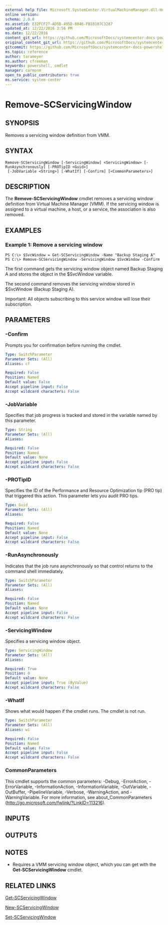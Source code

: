 ```yaml
---
external help file: Microsoft.SystemCenter.VirtualMachineManager.dll-Help.xml
online version: 
schema: 2.0.0
ms.assetid: E32FCF27-AD5B-495D-8846-FB1B107C3287
updated_at: 12/22/2016 3:56 PM
ms.date: 12/22/2016
content_git_url: https://github.com/MicrosoftDocs/systemcenter-docs-powershell/blob/live/systemcenter-cmdlets/SystemCenter2016/VirtualMachineManager/vlatest/Remove-SCServicingWindow.md
original_content_git_url: https://github.com/MicrosoftDocs/systemcenter-docs-powershell/blob/live/systemcenter-cmdlets/SystemCenter2016/VirtualMachineManager/vlatest/Remove-SCServicingWindow.md
gitcommit: https://github.com/MicrosoftDocs/systemcenter-docs-powershell/blob/96e5647587661652225fbdd2c797cd4d59d542bc/systemcenter-cmdlets/SystemCenter2016/VirtualMachineManager/vlatest/Remove-SCServicingWindow.md
ms.topic: reference
author: tarameyer
ms.author: cfreeman
keywords: powershell, cmdlet
manager: carmonm
open_to_public_contributors: true
ms.service: system-center
---
```


# Remove-SCServicingWindow

## SYNOPSIS
Removes a servicing window definition from VMM.

## SYNTAX

```
Remove-SCServicingWindow [-ServicingWindow] <ServicingWindow> [-RunAsynchronously] [-PROTipID <Guid>]
 [-JobVariable <String>] [-WhatIf] [-Confirm] [<CommonParameters>]
```

## DESCRIPTION
The **Remove-SCServicingWindow** cmdlet removes a servicing window definition from Virtual Machine Manager (VMM).
If the servicing window is assigned to a virtual machine, a host, or a service, the association is also removed.

## EXAMPLES

### Example 1: Remove a servicing window
```
PS C:\> $SvcWindow = Get-SCServicingWindow -Name "Backup Staging A"
PS C:\> Remove-SCServicingWindow -ServicingWindow $SvcWindow -Confirm
```

The first command gets the servicing window object named Backup Staging A and stores the object in the $SvcWindow variable.

The second command removes the servicing window stored in $SvcWindow (Backup Staging A).

Important: All objects subscribing to this service window will lose their subscription.

## PARAMETERS

### -Confirm
Prompts you for confirmation before running the cmdlet.

```yaml
Type: SwitchParameter
Parameter Sets: (All)
Aliases: cf

Required: False
Position: Named
Default value: False
Accept pipeline input: False
Accept wildcard characters: False
```

### -JobVariable
Specifies that job progress is tracked and stored in the variable named by this parameter.

```yaml
Type: String
Parameter Sets: (All)
Aliases: 

Required: False
Position: Named
Default value: None
Accept pipeline input: False
Accept wildcard characters: False
```

### -PROTipID
Specifies the ID of the Performance and Resource Optimization tip (PRO tip) that triggered this action.
This parameter lets you audit PRO tips.

```yaml
Type: Guid
Parameter Sets: (All)
Aliases: 

Required: False
Position: Named
Default value: None
Accept pipeline input: False
Accept wildcard characters: False
```

### -RunAsynchronously
Indicates that the job runs asynchronously so that control returns to the command shell immediately.

```yaml
Type: SwitchParameter
Parameter Sets: (All)
Aliases: 

Required: False
Position: Named
Default value: None
Accept pipeline input: False
Accept wildcard characters: False
```

### -ServicingWindow
Specifies a servicing window object.

```yaml
Type: ServicingWindow
Parameter Sets: (All)
Aliases: 

Required: True
Position: 0
Default value: None
Accept pipeline input: True (ByValue)
Accept wildcard characters: False
```

### -WhatIf
Shows what would happen if the cmdlet runs.
The cmdlet is not run.

```yaml
Type: SwitchParameter
Parameter Sets: (All)
Aliases: wi

Required: False
Position: Named
Default value: False
Accept pipeline input: False
Accept wildcard characters: False
```

### CommonParameters
This cmdlet supports the common parameters: -Debug, -ErrorAction, -ErrorVariable, -InformationAction, -InformationVariable, -OutVariable, -OutBuffer, -PipelineVariable, -Verbose, -WarningAction, and -WarningVariable. For more information, see about_CommonParameters (http://go.microsoft.com/fwlink/?LinkID=113216).

## INPUTS

## OUTPUTS

## NOTES
* Requires a VMM servicing window object, which you can get with the **Get-SCServicingWindow** cmdlet.

## RELATED LINKS

[Get-SCServicingWindow](xref:SystemCenter2016/VirtualMachineManager/vlatest/Get-SCServicingWindow.md)

[New-SCServicingWindow](xref:SystemCenter2016/VirtualMachineManager/vlatest/New-SCServicingWindow.md)

[Set-SCServicingWindow](xref:SystemCenter2016/VirtualMachineManager/vlatest/Set-SCServicingWindow.md)

